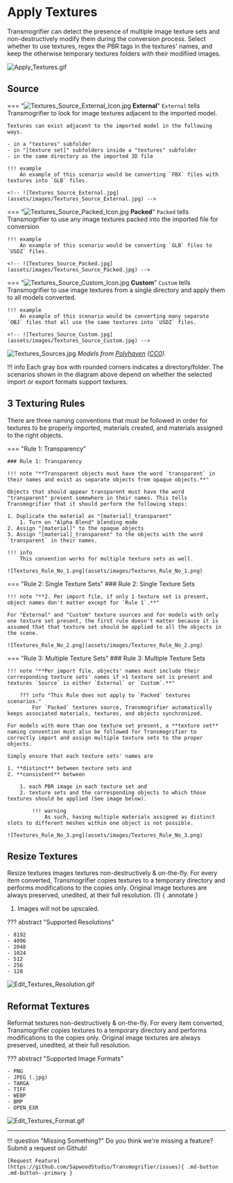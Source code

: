 # Apply Textures

Transmogrifier can detect the presence of multiple image texture sets and non-destructively modify them during the conversion process. Select whether to use textures, regex the PBR tags in the textures' names, and keep the otherwise temporary textures folders with their modifiied images.

![Apply_Textures.gif](assets/images/Apply_Textures.gif)


## Source
=== "![Textures_Source_External_Icon.jpg](assets/images/Textures_Source_External_Icon.jpg) **External**" 
    `External` tells Transmogrifier to look for image textures adjacent to the imported model.

    Textures can exist adjacent to the imported model in the following ways.

    - in a "textures" subfolder
    - in "[texture set]" subfolders inside a "textures" subfolder
    - in the same directory as the imported 3D file

    !!! example
        An example of this scenario would be converting `FBX` files with textures into `GLB` files.

    <!-- ![Textures_Source_External.jpg](assets/images/Textures_Source_External.jpg) -->


=== "![Textures_Source_Packed_Icon.jpg](assets/images/Textures_Source_Packed_Icon.jpg) **Packed**"
    `Packed` tells Transmogrifier to use any image textures packed into the imported file for conversion

    !!! example
        An example of this scenario would be converting `GLB` files to `USDZ` files.

    <!-- ![Textures_Source_Packed.jpg](assets/images/Textures_Source_Packed.jpg) -->


=== "![Textures_Source_Custom_Icon.jpg](assets/images/Textures_Source_Custom_Icon.jpg) **Custom**"
    `Custom` tells Transmogrifier to use image textures from a single directory and apply them to all models converted.

    !!! example
        An example of this scenario would be converting many separate `OBJ` files that all use the same textures into `USDZ` files.

    <!-- ![Textures_Source_Custom.jpg](assets/images/Textures_Source_Custom.jpg) -->


![Textures_Sources.jpg](assets/images/Textures_Sources.jpg)
*Models from [Polyhaven](https://polyhaven.com/models) ([CC0](https://creativecommons.org/share-your-work/public-domain/cc0/)).*

!!! info 
    Each gray box with rounded corners indicates a directory/folder.  The scenarios shown in the diagram above depend on whether the selected import or export formats support textures.


## 3 Texturing Rules

There are three naming conventions that must be followed in order for textures to be properly imported, materials created, and materials assigned to the right objects.

=== "Rule 1: Transparency"
    
    ### Rule 1: Transparency
    
    !!! note "**Transparent objects must have the word `transparent` in their names and exist as separate objects from opaque objects.**"
        
    Objects that should appear transparent must have the word "transparent" present somewhere in their names. This tells Transmogrifier that it should perform the following steps:
    
    1. Duplicate the material as "[material]_transparent" 
        1. Turn on "Alpha Blend" blending mode
    2. Assign "[material]" to the opaque objects 
    3. Assign "[material]_transparent" to the objects with the word `transparent` in their names. 
    
    !!! info
        This convention works for multiple texture sets as well.

    ![Textures_Rule_No_1.png](assets/images/Textures_Rule_No_1.png)


=== "Rule 2: Single Texture Sets" 
    ### Rule 2: Single Texture Sets
    
    !!! note "**2. Per import file, if only 1 texture set is present, object names don't matter except for `Rule 1`.**"

    For "External" and "Custom" texture sources and for models with only one texture set present, the first rule doesn't matter because it is assumed that that texture set should be applied to all the objects in the scene. 

    ![Textures_Rule_No_2.png](assets/images/Textures_Rule_No_2.png)


=== "Rule 3: Multiple Texture Sets"
    ### Rule 3: Multiple Texture Sets
    
    !!! note "**Per import file, objects' names must include their corresponding texture sets' names if >1 texture set is present and textures `Source` is either `External` or `Custom`.**"

        ??? info "This Rule does not apply to `Packed` textures scenarios."
            For `Packed` textures source, Transmogrifier automatically keeps associated materials, textures, and objects synchronized. 

    For models with more than one texture set present, a **texture set** naming convention must also be followed for Transmogrifier to correctly import and assign multiple texture sets to the proper objects. 
    
    Simply ensure that each texture sets' names are
    
    1. **distinct** between texture sets and 
    2. **consistent** between 
        
        1. each PBR image in each texture set and 
        2. texture sets and the corresponding objects to which those textures should be applied (See image below). 
        
            !!! warning 
                As such, having multiple materials assigned as distinct slots to different meshes within one object is not possible. 
    
    ![Textures_Rule_No_3.png](assets/images/Textures_Rule_No_3.png)

        
## Resize Textures
Resize textures images textures non-destructively & on-the-fly.  For every item converted, Transmogrifier copies textures to a temporary directory and performs modifications to the copies only. Original image textures are always preserved, unedited, at their full resolution. (1) 
{ .annotate }

1. Images will not be upscaled.

??? abstract "Supported Resolutions"
    
    - 8192
    - 4096
    - 2048
    - 1024
    - 512
    - 256
    - 128


![Edit_Textures_Resolution.gif](assets/images/Edit_Textures_Resolution.gif)


## Reformat Textures
Reformat textures non-destructively & on-the-fly. For every item converted, Transmogrifier copies textures to a temporary directory and performs modifications to the copies only. Original image textures are always preserved, unedited, at their full resolution.

??? abstract "Supported Image Formats"
    
    - PNG
    - JPEG (.jpg)
    - TARGA
    - TIFF
    - WEBP
    - BMP
    - OPEN_EXR


![Edit_Textures_Format.gif](assets/images/Edit_Textures_Format.gif)


***
!!! question "Missing Something?"
    Do you think we're missing a feature?  Submit a request on Github!

    [Request Feature](https://github.com/SapwoodStudio/Transmogrifier/issues){ .md-button .md-button--primary }